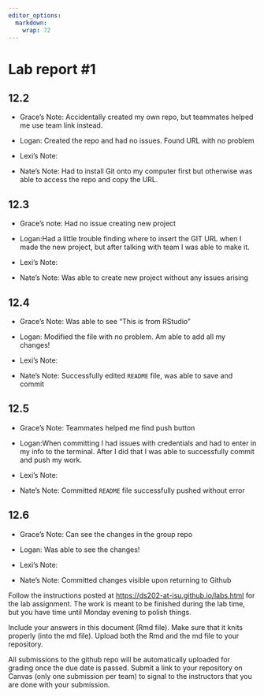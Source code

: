 ```yaml
---
editor_options: 
  markdown: 
    wrap: 72
---
```


<!-- README.md is generated from README.Rmd. Please edit the README.Rmd file -->

# Lab report #1

## 12.2

-   Grace’s Note: Accidentally created my own repo, but teammates helped
    me use team link instead.

-   Logan: Created the repo and had no issues. Found URL with no problem

-   Lexi’s Note:

-   Nate’s Note: Had to install Git onto my computer first but otherwise
    was able to access the repo and copy the URL.

## 12.3

-   Grace’s note: Had no issue creating new project

-   Logan:Had a little trouble finding where to insert the GIT URL when
    I made the new project, but after talking with team I was able to
    make it.

-   Lexi’s Note:

-   Nate’s Note: Was able to create new project without any issues
    arising

## 12.4

-   Grace’s Note: Was able to see “This is from RStudio”

-   Logan: Modified the file with no problem. Am able to add all my
    changes!

-   Lexi’s Note:

-   Nate’s Note: Successfully edited `README` file, was able to save and
    commit

## 12.5

-   Grace’s Note: Teammates helped me find push button

-   Logan:When committing I had issues with credentials and had to enter
    in my info to the terminal. After I did that I was able to
    successfully commit and push my work.

-   Lexi’s Note:

-   Nate’s Note: Committed `README` file successfully pushed without
    error

## 12.6

-   Grace’s Note: Can see the changes in the group repo

-   Logan: Was able to see the changes!

-   Lexi’s Note:

-   Nate’s Note: Committed changes visible upon returning to Github

Follow the instructions posted at
<https://ds202-at-isu.github.io/labs.html> for the lab assignment. The
work is meant to be finished during the lab time, but you have time
until Monday evening to polish things.

Include your answers in this document (Rmd file). Make sure that it
knits properly (into the md file). Upload both the Rmd and the md file
to your repository.

All submissions to the github repo will be automatically uploaded for
grading once the due date is passed. Submit a link to your repository on
Canvas (only one submission per team) to signal to the instructors that
you are done with your submission.
